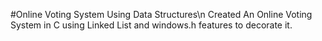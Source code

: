 #Online Voting System Using Data Structures\n
Created An Online Voting System in C using Linked List and windows.h features to decorate it.

